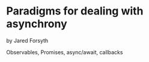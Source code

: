 # Paradigms for dealing with asynchrony
by Jared Forsyth

Observables, Promises, async/await, callbacks
